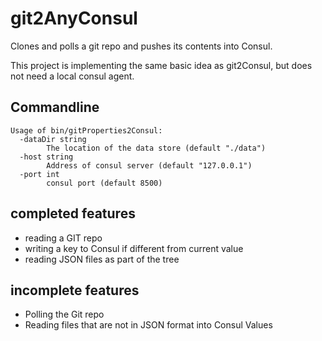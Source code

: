 # git2AnyConsul
Clones and polls a git repo and pushes its contents into Consul.

This project is implementing the same basic idea as git2Consul, but does not need a local consul agent.

## Commandline
    Usage of bin/gitProperties2Consul:
      -dataDir string
            The location of the data store (default "./data")
      -host string
            Address of consul server (default "127.0.0.1")
      -port int
            consul port (default 8500)


## completed features
* reading a GIT repo
* writing a key to Consul if different from current value
* reading JSON files as part of the tree

## incomplete features
* Polling the Git repo
* Reading files that are not in JSON format into Consul Values
